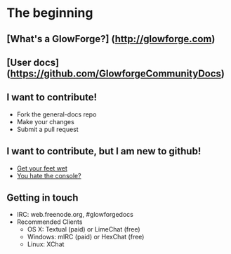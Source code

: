 # The beginning

## [What's a GlowForge?] (http://glowforge.com)

## [User docs] (https://github.com/GlowforgeCommunityDocs)

## I want to contribute!
* Fork the general-docs repo
* Make your changes
* Submit a pull request

## I want to contribute, but I am new to github!
 * [Get your feet wet](https://try.github.io)
 * [You hate the console?](https://desktop.github.com/)

## Getting in touch
* IRC: web.freenode.org, #glowforgedocs
* Recommended Clients
  *  OS X: Textual (paid) or LimeChat (free)
  *  Windows: mIRC (paid) or HexChat (free)
  *  Linux: XChat
